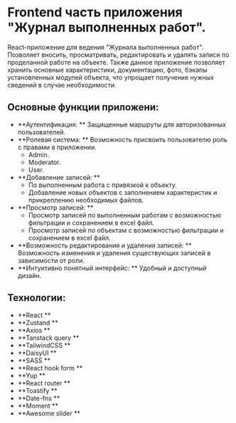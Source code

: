 # Frontend часть приложения "Журнал выполненных работ".

React-приложение для ведения "Журнала выполненных работ". Позволяет вносить, просматривать, редактировать и удалять записи по проделанной работе на объекте. Также данное приложение позволяет хранить основные характеристики, документацию, фото, бэкапы установленных модулей объекта, что упрощает получение нужных сведений в случае необходимости.

## Основные функции приложени:

- **Аутентификация: ** Защищенные маршруты для авторизованных пользователей.
- **Ролевая система: ** Возможность присвоить пользователю роль с правами в приложении.
  - Admin.
  - Moderator.
  - User.
- **Добавление записей: **
  - По выполненным работа с привязкой к объекту.
  - Добавление новых объектов с заполнением характеристик и прикреплению необходимых файлов.
- **Просмотр записей: **
  - Просмотр записей по выполненным работам с возможностью фильтрации и сохранением в excel файл.
  - Просмотр записей по объектам с возможностью фильтрации и сохранением в excel файл.
- **Возможность редактирования и удаления записей: ** Возможность изменения и удаления существующих записей в зависимости от роли.
- **Интуитивно понятный интерфейс: ** Удобный и доступный дизайн.

## Технологии:

- **React **
- **Zustand **
- **Axios **
- **Tanstack query **
- **TailwindCSS **
- **DaisyUI **
- **SASS **
- **React hook form **
- **Yup **
- **React router **
- **Toastify **
- **Date-fns **
- **Moment **
- **Awesome slider **
